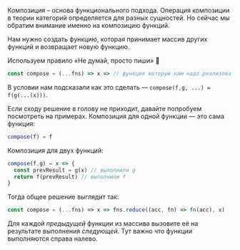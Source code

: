 Композиция – основа функционального подхода. Операция композиции в теории категорий определяется для разных сущностей. Но сейчас мы обратим внимание именно на композицию функций.

Нам нужно создать функцию, которая принимает массив других функций и возвращает новую функцию.

Используем правило «Не думай, просто пиши» 🙂

```js
const compose = (...fns) => x => // функция которую нам надо реализовать
```
В условии нам подсказали как это сделать — `compose(f,g, ...) = f(g(...(x)))`.

Если сходу решение в голову не приходит, давайте попробуем посмотреть на примерах.
Композиция для одной функции — это сама функция:

```js
compose(f) = f
```

Композиция для двух функций:

```js
compose(f,g) = x => {
  const prevResult = g(x) // выполнили g
  return f(prevResult) // выполнили f
}
```

Тогда общее решение выглядит так:

```js
const compose = (...fns) => x => fns.reduce((acc, fn) => fn(acc), x)
```

Для каждой _предыдущей_ функции из массива вызовите её на результате выполнения _следующей_.
Тут важно что функции выполняются справа налево.
